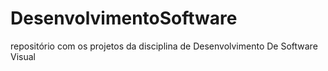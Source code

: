 # DesenvolvimentoSoftware
repositório com os projetos da disciplina de Desenvolvimento De Software Visual
